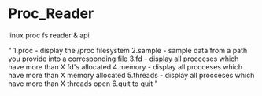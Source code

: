 # Proc_Reader
linux proc fs reader &amp; api

"   1.proc - display the /proc filesystem
    2.sample - sample data from a path you provide into a corresponding file
    3.fd - display all procceses which have more than X fd's allocated
    4.memory - display all procceses which have more than X memory allocated
    5.threads - display all procceses which have more than X threads open
    6.quit to quit " 
